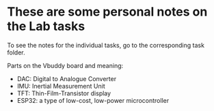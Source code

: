 # These are some personal notes on the Lab tasks

To see the notes for the individual tasks, go to the corresponding task folder.

Parts on the Vbuddy board and meaning:

- DAC: Digital to Analogue Converter
- IMU: Inertial Measurement Unit
- TFT: Thin-Film-Transistor display
- ESP32: a type of low-cost, low-power microcontroller
